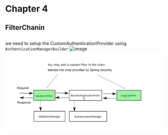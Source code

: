 # Chapter 4
 
## FilterChanin

## 
we need to setup the CustomAuthenticationProvider using `AuthenticationManagerBuilder`
![image]("images\chapter5\FC.png")
![image](images\chapter5\FC2.png)
